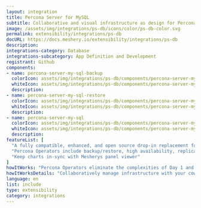 ```yaml
---
layout: integration
title: Percona Server for MySQL
subtitle: Collaborative and visual infrastructure as design for Percona Server for MySQL
image: /assets/img/integrations/ps-db/icons/color/ps-db-color.svg
permalink: extensibility/integrations/ps-db
docURL: https://docs.meshery.io/extensibility/integrations/ps-db
description: 
integrations-category: Database
integrations-subcategory: App Definition and Development
registrant: Github
components: 
- name: percona-server-my-sql-backup
  colorIcon: assets/img/integrations/ps-db/components/percona-server-my-sql-backup/icons/color/percona-server-my-sql-backup-color.svg
  whiteIcon: assets/img/integrations/ps-db/components/percona-server-my-sql-backup/icons/white/percona-server-my-sql-backup-white.svg
  description: 
- name: percona-server-my-sql-restore
  colorIcon: assets/img/integrations/ps-db/components/percona-server-my-sql-restore/icons/color/percona-server-my-sql-restore-color.svg
  whiteIcon: assets/img/integrations/ps-db/components/percona-server-my-sql-restore/icons/white/percona-server-my-sql-restore-white.svg
  description: 
- name: percona-server-my-sql
  colorIcon: assets/img/integrations/ps-db/components/percona-server-my-sql/icons/color/percona-server-my-sql-color.svg
  whiteIcon: assets/img/integrations/ps-db/components/percona-server-my-sql/icons/white/percona-server-my-sql-white.svg
  description: 
featureList: [
  "A fully compatible, enhanced, and open source drop-in replacement for any MySQL database.",
  "Percona Operators include backup/restore, high availability, replication, sharding, logging features and more.",
  "Keep charts in-sync with Mesherys panel viewer"
]
howItWorks: "Percona Operators eliminate the complexities of Day 1 and Day 2 database operations and seamlessly integrate with Meshery and Kanvas."
howItWorksDetails: "Collaboratively manage infrastructure with your coworkers synchronously sharing the same designs."
language: en
list: include
type: extensibility
category: integrations
---
```

